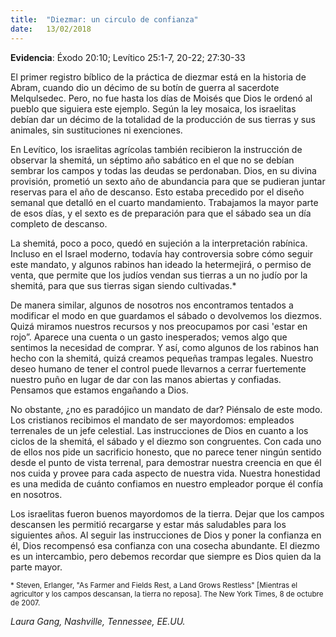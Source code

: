 ```yaml
---
title:  "Diezmar: un circulo de confianza"
date:   13/02/2018
---
```


**Evidencia**: Éxodo 20:10; Levítico 25:1-7, 20-22; 27:30-33 

El primer registro bíblico de la práctica de diezmar está en la historia de Abram, cuando dio un décimo de su botín de guerra al sacerdote Melqulsedec. Pero, no fue hasta los días de Moisés que Dios le ordenó al pueblo que siguiera este ejemplo. Según la ley mosaica, los israelitas debían dar un décimo de la totalidad de la producción de sus tierras y sus animales, sin sustituciones ni exenciones. 

En Levítico, los israelitas agrícolas también recibieron la instrucción de observar la shemitá, un séptimo año sabático en el que no se debían sembrar los campos y todas las deudas se perdonaban. Dios, en su divina provisión, prometió un sexto año de abundancia para que se pudieran juntar reservas para el año de descanso. Esto estaba precedido por el diseño semanal que detalló en el cuarto mandamiento. Trabajamos la mayor parte de esos días, y el sexto es de preparación para que el sábado sea un día completo de descanso. 

La shemitá, poco a poco, quedó en sujeción a la interpretación rabínica. Incluso en el Israel moderno, todavía hay controversia sobre cómo seguir este mandato, y algunos rabinos han ideado la hetermejirá, o permiso de venta, que permite que los judíos vendan sus tierras a un no judío por la shemitá, para que sus tierras sigan siendo cultivadas.* 

De manera similar, algunos de nosotros nos encontramos tentados a modificar el modo en que guardamos el sábado o devolvemos los diezmos. Quizá miramos nuestros recursos y nos preocupamos por casi 'estar en rojo”. Aparece una cuenta o un gasto inesperados; vemos algo que sentimos la necesidad de comprar. Y así, como algunos de los rabinos han hecho con la shemitá, quizá creamos pequeñas trampas legales. Nuestro deseo humano de tener el control puede llevarnos a cerrar fuertemente nuestro puño en lugar de dar con las manos abiertas y confiadas. Pensamos que estamos engañando a Dios.

No obstante, ¿no es paradójico un mandato de dar? Piénsalo de este modo. Los cristianos recibimos el mandato de ser mayordomos: empleados terrenales de un jefe celestial. Las instrucciones de Dios en cuanto a los ciclos de la shemitá, el sábado y el diezmo son congruentes. Con cada uno de ellos nos pide un sacrificio honesto, que no parece tener ningún sentido desde el punto de vista terrenal, para demostrar nuestra creencia en que él nos cuida y provee para cada aspecto de nuestra vida. Nuestra honestidad es una medida de cuánto confiamos en nuestro empleador porque él confía en nosotros. 

Los israelitas fueron buenos mayordomos de la tierra. Dejar que los campos descansen les permitió recargarse y estar más saludables para los siguientes años. Al seguir las instrucciones de Dios y poner la confianza en él, Dios recompensó esa confianza con una cosecha abundante. El diezmo es un intercambio, pero debemos recordar que siempre es Dios quien da la parte mayor. 

<sup>* Steven, Erlanger, "As Farmer and Fields Rest, a Land Grows Restless" [Mientras el agricultor y los campos descansan, la tierra no reposa]. The New York Times, 8 de octubre de 2007.</sup> 

_Laura Gang, Nashville, Tennessee, EE.UU._ 

